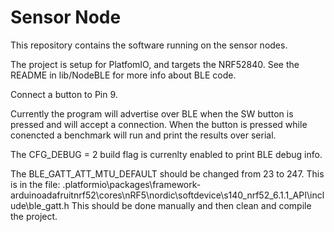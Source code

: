 # Sensor Node

This repository contains the software running on the sensor nodes.

The project is setup for PlatfomIO, and targets the NRF52840.
See the README in lib/NodeBLE for more info about BLE code.

Connect a button to Pin 9.

Currently the program will advertise over BLE when the SW button is pressed and will accept a connection.
When the button is pressed while conencted a benchmark will run and print the results over serial.

The CFG_DEBUG = 2 build flag is currenlty enabled to print BLE debug info.

The BLE_GATT_ATT_MTU_DEFAULT should be changed from 23 to 247. 
This is in the file: .platformio\packages\framework-arduinoadafruitnrf52\cores\nRF5\nordic\softdevice\s140_nrf52_6.1.1_API\include\ble_gatt.h
This should be done manually and then clean and compile the project.
